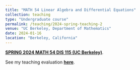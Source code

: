 ```yaml
---
title: "MATH 54 Linear Algebra and Differential Equations"
collection: teaching
type: "Undergraduate course"
permalink: /teaching/2024-spring-teaching-2
venue: "UC Berkeley, Department of Mathematics"
date: 2024-01-16
location: "Berkeley, California"
---
```


[**SPRING 2024 MATH 54 DIS 115 (UC Berkeley)**](https://classes.berkeley.edu/content/2024-spring-math-54-115-dis-115).

See my teaching evaluation [**here**](https://fangyuanlin2002.github.io/files/54-eval.pdf). 
